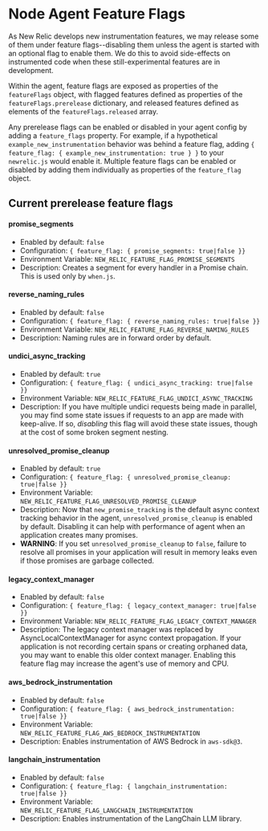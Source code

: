 # Node Agent Feature Flags

As New Relic develops new instrumentation features, we may release some of them under feature flags--disabling them unless the agent is started with an optional flag to enable them. We do this to avoid side-effects on instrumented code when these still-experimental features are in development.  

Within the agent, feature flags are exposed as properties of the `featureFlags` object, with flagged features defined as properties of the `featureFlags.prerelease` dictionary, and released features defined as elements of the `featureFlags.released` array. 

Any prerelease flags can be enabled or disabled in your agent config by adding a `feature_flags` property. For example, if a hypothetical `example_new_instrumentation` behavior was behind a feature flag, adding `{ feature_flag: { example_new_instrumentation: true } }` to your `newrelic.js` would enable it. Multiple feature flags can be enabled or disabled by adding them individually as properties of the `feature_flag` object.

## Current prerelease feature flags

#### promise_segments
* Enabled by default: `false`  
* Configuration: `{ feature_flag: { promise_segments: true|false }}`
* Environment Variable: `NEW_RELIC_FEATURE_FLAG_PROMISE_SEGMENTS`
* Description: Creates a segment for every handler in a Promise chain. This is used only by `when.js`. 

#### reverse_naming_rules
* Enabled by default: `false`
* Configuration: `{ feature_flag: { reverse_naming_rules: true|false }}`
* Environment Variable: `NEW_RELIC_FEATURE_FLAG_REVERSE_NAMING_RULES`
* Description: Naming rules are in forward order by default.  

#### undici_async_tracking
* Enabled by default: `true`
* Configuration: `{ feature_flag: { undici_async_tracking: true|false }}`
* Environment Variable: `NEW_RELIC_FEATURE_FLAG_UNDICI_ASYNC_TRACKING`
* Description: If you have multiple undici requests being made in parallel, you may find some state issues if requests to an app are made with keep-alive. If so, *disabling* this flag will avoid these state issues, though at the cost of some broken segment nesting.

#### unresolved_promise_cleanup
* Enabled by default: `true`
* Configuration: `{ feature_flag: { unresolved_promise_cleanup: true|false }}`
* Environment Variable: `NEW_RELIC_FEATURE_FLAG_UNRESOLVED_PROMISE_CLEANUP`
* Description: Now that `new_promise_tracking` is the default async context tracking behavior in the agent, `unresolved_promise_cleanup` is enabled by default. Disabling it can help with performance of agent when an application creates many promises. 
* **WARNING**: If you set `unresolved_promise_cleanup` to `false`, failure to resolve all promises in your application will result in memory leaks even if those promises are garbage collected.

#### legacy_context_manager
* Enabled by default: `false`
* Configuration: `{ feature_flag: { legacy_context_manager: true|false }}`
* Environment Variable: `NEW_RELIC_FEATURE_FLAG_LEGACY_CONTEXT_MANAGER`
* Description: The legacy context manager was replaced by AsyncLocalContextManager for async context propagation. If your application is not recording certain spans or creating orphaned data, you may want to enable this older context manager. Enabling this feature flag may increase the agent's use of memory and CPU.

#### aws_bedrock_instrumentation
* Enabled by default: `false`
* Configuration: `{ feature_flag: { aws_bedrock_instrumentation: true|false }}`
* Environment Variable: `NEW_RELIC_FEATURE_FLAG_AWS_BEDROCK_INSTRUMENTATION`
* Description: Enables instrumentation of AWS Bedrock in `aws-sdk@3`. 

#### langchain_instrumentation
* Enabled by default: `false`
* Configuration: `{ feature_flag: { langchain_instrumentation: true|false }}`
* Environment Variable: `NEW_RELIC_FEATURE_FLAG_LANGCHAIN_INSTRUMENTATION`
* Description: Enables instrumentation of the LangChain LLM library.
